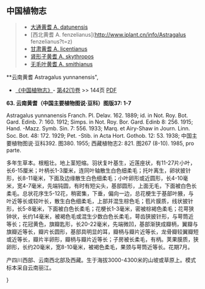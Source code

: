 

## 中国植物志

> * [大通黄耆  A.  datunensis](Astragalus-datunensis-大通黄耆.md)
> * [西北黄耆  A.  fenzelianus](http://www.iplant.cn/info/Astragalus fenzelianus?t=z)
> * [甘肃黄耆  A.  licentianus](Astragalus-licentianus-甘肃黄耆.md)
> * [肾形子黄耆  A.  skythropos](Astragalus-skythropos-肾形子黄耆.md)
> * [无毛叶黄耆  A.  smithianus](Astragalus-smithianus-无毛叶黄耆.md)

**云南黄耆 Astragalus yunnanensis",

* [《中国植物志》](http://www.iplant.cn/frps)- [第42(1)卷](http://www.iplant.cn/frps/vol/42(1)) >> 144页 [PDF](http://www.iplant.cn/frps/pdf/42(1)/144.pdf)

**63. 云南黄耆（中国主要植物图说·豆科）图版37: 1-7**

Astragalus yunnanensis Franch. Pl. Delav. 162. 1889; id. in Not. Roy. Bot. Gard. Edinb. 7: 160. 1912; Simps. in Not. Roy. Bor. Gard. Edinb 8: 256. 1915; Hand. -Mazz. Symb. Sin. 7: 556. 1933; Marq. et Airy-Shaw in Journ. Linn. Soc. Bot. 48: 172. 1929; Pet. -Stib. in Acta Hort. Gothob. 12: 53. 1938; 中国主要植物图说·豆科392. 图380. 1955; 西藏植物志2: 821. 图267 (8-10). 1985, pro parte.

多年生草本。根粗壮。地上茎短缩。羽状复叶基生，近莲座状，有11-27片小叶，长6-15厘米；叶柄长1-3厘米，连同叶轴散生白色细柔毛；托叶离生，卵状披针形，长8-11毫米，下面及边缘散生白色细柔毛；小叶卵形或近圆形，长4-10毫米，宽4-7毫米，先端钝圆，有时有短尖头，基部圆形，上面无毛，下面被白色长柔毛。总状花序生5-12花，稍密集，下垂，偏向一边，总花梗生于基部叶腋，与叶近等长或较叶长，散生白色细柔毛，上部并混生棕色毛；苞片膜质，线状披针形，长5-8毫米，下面被白色长柔毛；花梗长1-3毫米，密被棕褐色柔毛；花萼狭钟状，长约14毫米，被褐色毛或混生少数白色长柔毛，萼齿狭披针形，与萼筒近等长；花冠黄色，旗瓣匙形，长20-22毫米，先端微凹，基部渐狭成瓣柄，翼瓣与旗瓣近等长，瓣片长圆形，基部具明显的耳，瓣柄与瓣片近等长，龙骨瓣较翼瓣短或近等长，瓣片半卵形，瓣柄与瓣片近等长；子房被长柔毛，有柄。荚果膜质，狭卵形，长约20毫米，宽8-10毫米，被褐色柔毛，果颈与萼筒近等长。花期7月。

产四川西部、云南西北部及西藏。生于海拔3000-4300米的山坡或草原上。模式标本采自云南丽江。

}